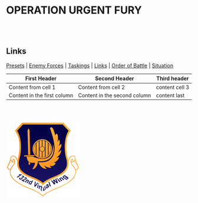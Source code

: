 # OPERATION URGENT FURY

<br>
<br>






## Links
[Presets](/Docs/Presets.md) | [Enemy Forces](/Docs/Enemy.md)  | [Taskings](/Docs/Taskings.md)
| [Links](/Docs/Links.md)     | [Order of Battle](/Docs/OOB.md) | [Situation](/Docs/Situation.md)


First Header|Second Header|Third header
------------|-------------|------------
Content from cell 1|Content from cell 2|content cell 3
Content in the first column| Content in the second column|content last


<br>
<br>




![132nd Logo](/Images/132ndLogosmall.png)
